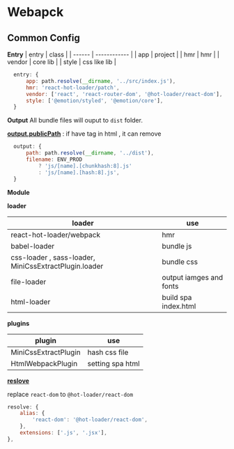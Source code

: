 # Webapck 


## Common Config

**Entry**
| entry  | class        |
| ------ | ------------ |
| app    | project      |
| hmr    | hmr          |
| vendor | core lib     |
| style  | css like lib |

```js
  entry: {
      app: path.resolve(__dirname, '../src/index.js'),
      hmr: 'react-hot-loader/patch',
      vendor: ['react', 'react-router-dom', '@hot-loader/react-dom'],
      style: ['@emotion/styled', '@emotion/core'],
  }
```
**Output**
All bundle files will ouput to `dist` folder.

**[output.publicPath](https://webpack.js.org/configuration/output/#outputpublicpath)** : 
if have <base> tag in html , it can remove

```js    
  output: {
      path: path.resolve(__dirname, '../dist'),
      filename: ENV_PROD
          ? 'js/[name].[chunkhash:8].js'
          : 'js/[name].[hash:8].js',
  }
```
**Module**

**loader**

| loader                                                | use                     |
| ----------------------------------------------------- | ----------------------- |
| react-hot-loader/webpack                              | hmr                     |
| babel-loader                                          | bundle js               |
| css-loader , sass-loader, MiniCssExtractPlugin.loader | bundle css              |
| file-loader                                           | output iamges and fonts |
| html-loader                                           | build spa index.html    |

**plugins**

| plugin               | use              |
| -------------------- | ---------------- |
| MiniCssExtractPlugin | hash css file    |
| HtmlWebpackPlugin    | setting spa html |

**[reslove](https://webpack.docschina.org/configuration/resolve/)**

replace `react-dom` to `@hot-loader/react-dom`

```js
resolve: {
    alias: {
        'react-dom': '@hot-loader/react-dom',
    },
    extensions: ['.js', '.jsx'],
},
```